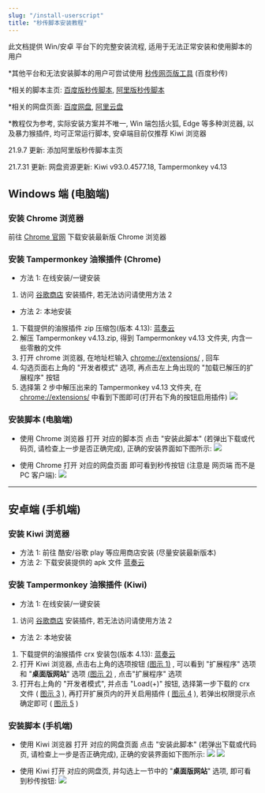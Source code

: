 ```yaml
---
slug: "/install-userscript"
title: "秒传脚本安装教程"
---
```


此文档提供 Win/安卓 平台下的完整安装流程, 适用于无法正常安装和使用脚本的用户

\*其他平台和无法安装脚本的用户可尝试使用 [秒传网页版](https://rapidacg.gmgard.moe/)[工具](https://rapidacg.gmgard.moe/) (百度秒传)

\*相关的脚本主页: [百度版秒传脚本](https://greasyfork.org/zh-CN/scripts/424574), [阿里版秒传脚本](https://greasyfork.org/zh-CN/scripts/432065)

\*相关的网盘页面: [百度网盘](https://pan.baidu.com/), [阿里云盘](https://www.aliyundrive.com/drive/)

\*教程仅为参考, 实际安装方案并不唯一, Win 端包括火狐, Edge 等多种浏览器, 以及暴力猴插件, 均可正常运行脚本, 安卓端目前仅推荐 Kiwi 浏览器

21.9.7 更新: 添加阿里版秒传脚本主页

21.7.31 更新: 网盘资源更新: Kiwi v93.0.4577.18, Tampermonkey v4.13

## Windows 端 (电脑端)

### 安装 Chrome 浏览器

前往 [Chrome 官网](https://www.google.cn/chrome/) 下载安装最新版 Chrome 浏览器

### 安装 Tampermonkey 油猴插件 (Chrome)

- 方法 1: 在线安装/一键安装

1. 访问 [谷歌商店](https://chrome.google.com/webstore/detail/tampermonkey/dhdgffkkebhmkfjojejmpbldmpobfkfo) 安装插件, 若无法访问请使用方法 2

- 方法 2: 本地安装

1. 下载提供的油猴插件 zip 压缩包(版本 4.13): [蓝奏云](https://wwe.lanzoui.com/iEWrfs3542h)
2. 解压 Tampermonkey v4.13.zip, 得到 Tampermonkey v4.13 文件夹, 内含一些零散的文件
3. 打开 chrome 浏览器, 在地址栏输入 [chrome://extensions/](chrome://extensions/) , 回车
4. 勾选页面右上角的 "开发者模式" 选项, 再点击左上角出现的 "加载已解压的扩展程序" 按钮
5. 选择第 2 步中解压出来的 Tampermonkey v4.13 文件夹, 在 [chrome://extensions/](chrome://extensions/) 中看到下图即可(打开右下角的按钮启用插件)
![](https://pic.rmb.bdstatic.com/bjh/4b859cd6cae0b457e27dd02cd8b0ca24.png)

### 安装脚本 (电脑端)

- 使用 Chrome 浏览器 打开 对应的脚本页 点击 "安装此脚本" (若弹出下载或代码页, 请检查上一步是否正确完成), 正确的安装界面如下图所示:
![](https://pic.rmb.bdstatic.com/bjh/a6f3f140754b8e8bdeaae39992749d1e.png)

- 使用 Chrome 打开 对应的网盘页面 即可看到秒传按钮 (注意是 网页端 而不是 PC 客户端):
![](https://pic.rmb.bdstatic.com/bjh/704272d27270ec953117e72bbc64ee6b.png)

---

##

## 安卓端 (手机端)

### 安装 Kiwi 浏览器

- 方法 1: 前往 酷安/谷歌 play 等应用商店安装 (尽量安装最新版本)
- 方法 2: 下载安装提供的 apk 文件 [蓝奏云](https://wwe.lanzoui.com/ilaSts35jwh)

### 安装 Tampermonkey 油猴插件 (Kiwi)

- 方法 1: 在线安装/一键安装

1. 访问 [谷歌商店](https://chrome.google.com/webstore/detail/tampermonkey/dhdgffkkebhmkfjojejmpbldmpobfkfo) 安装插件, 若无法访问请使用方法 2

- 方法 2: 本地安装

1. 下载提供的油猴插件 crx 安装包(版本 4.13): [蓝奏云](https://wwe.lanzoui.com/iWtyfs3541g)
2. 打开 Kiwi 浏览器, 点击右上角的选项按钮 [(图示 1)](https://pic.rmb.bdstatic.com/bjh/3cae4fb32add8b72e8b560e8f015c941.jpeg) , 可以看到 "扩展程序" 选项和 "**桌面版网站**" 选项 [(图示 2)](https://pic.rmb.bdstatic.com/bjh/0d2710ac7721100eba72b34d519204ac.jpeg) , 点击"扩展程序" 选项
3. 打开右上角的 "开发者模式", 并点击 "Load(+)" 按钮, 选择第一步下载的 crx 文件 ( [图示 3](https://pic.rmb.bdstatic.com/bjh/a0d1c2edd2c8dd7bdf7da1c110768262.jpeg) ), 再打开扩展页内的开关启用插件 ( [图示 4](https://pic.rmb.bdstatic.com/bjh/a27dc6a338dc75b77571a34a2204d69b.jpeg) ), 若弹出权限提示点确定即可 ( [图示 5](https://pic.rmb.bdstatic.com/bjh/9ea9dacc5eafb7b0b44b8a9faf9b5215.jpeg) )

### 安装脚本 (手机端)

- 使用 Kiwi 浏览器 打开 对应的网盘页面 点击 "安装此脚本" (若弹出下载或代码页, 请检查上一步是否正确完成), 正确的安装界面如下图所示:
![](https://pic.rmb.bdstatic.com/bjh/a6f3f140754b8e8bdeaae39992749d1e.png)
![](https://pic.rmb.bdstatic.com/bjh/9d3d54e9dbcdb5ce9db25a9d8ee12dfe.jpeg)

- 使用 Kiwi 打开 对应的网盘页, 并勾选上一节中的 "**桌面版网站**" 选项, 即可看到秒传按钮:
![](https://pic.rmb.bdstatic.com/bjh/b18224dd795530b56f44b1bac7b4d0ec.jpeg)
